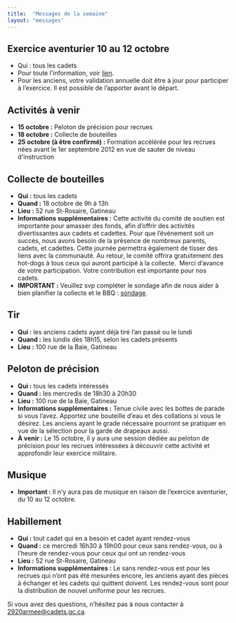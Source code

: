 ```yaml
---
title:  "Messages de la semaine"
layout: "messages"
---
```


## Exercice aventurier 10 au 12 octobre
- Qui : tous les cadets  
- Pour toute l'information, voir [lien](https://drive.google.com/file/d/18VScKllQKGgN4ThAngl88Y-lrEOBNM6n/view?usp=sharing).
- Pour les anciens, votre validation annuelle doit être à jour pour participer à l’exercice. Il est possible de l’apporter avant le départ.


## Activités à venir
- **15 octobre :** Peloton de précision pour recrues  
- **18 octobre :** Collecte de bouteilles  
- **25 octobre (à être confirmé) :** Formation accélérée pour les recrues nées avant le 1er septembre 2012 en vue de sauter de niveau d'instruction


## Collecte de bouteilles
- **Qui :** tous les cadets  
- **Quand :** 18 octobre de 9h à 13h  
- **Lieu :** 52 rue St-Rosaire, Gatineau  
- **Informations supplémentaires :** Cette activité du comité de soutien est importante pour amasser des fonds, afin d’offrir des activités divertissantes aux cadets et cadettes. Pour que l’événement soit un succès, nous avons besoin de la présence de nombreux parents, cadets, et cadettes. Cette journée permettra également de tisser des liens avec la communauté. Au retour, le comité offrira gratuitement des hot-dogs à tous ceux qui auront participé à la collecte.  Merci d’avance de votre participation. Votre contribution est importante pour nos cadets.
-  **IMPORTANT :** Veuillez svp compléter le sondage afin de nous aider à bien planifier la collecte et le BBQ : [sondage](https://forms.gle/Yhjfa3S54gJg8n8s8).


## Tir
- **Qui :** les anciens cadets ayant déjà tiré l’an passé ou le lundi  
- **Quand :** les lundis dès 18h15, selon les cadets présents  
- **Lieu :** 100 rue de la Baie, Gatineau  


## Peloton de précision
- **Qui :** tous les cadets intéressés  
- **Quand :** les mercredis de 18h30 à 20h30  
- **Lieu :** 100 rue de la Baie, Gatineau  
- **Informations supplémentaires :** Tenue civile avec les bottes de parade si vous l’avez. Apportez une bouteille d’eau et des collations si vous le désirez. Les anciens ayant le grade nécessaire pourront se pratiquer en vue de la sélection pour la garde de drapeaux aussi.
- **À venir :** Le 15 octobre, il y aura une session dédiée au peloton de précision pour les recrues intéressées à découvrir cette activité et approfondir leur exercice militaire.


## Musique
- **Important :** Il n’y aura pas de musique en raison de l’exercice aventurier, du 10 au 12 octobre.
  

## Habillement
- **Qui :** tout cadet qui en a besoin et cadet ayant rendez-vous  
- **Quand :** ce mercredi 16h30 à 19h00 pour ceux sans rendez-vous, ou à l’heure de rendez-vous pour ceux qui ont un rendez-vous  
- **Lieu :** 52 rue St-Rosaire, Gatineau  
- **Informations supplémentaires :** Le sans rendez-vous est pour les recrues qui n’ont pas été mesurées encore, les anciens ayant des pièces à échanger et les cadets qui quittent doivent. Les rendez-vous sont pour la distribution de nouvel uniforme pour les recrues.


Si vous avez des questions, n’hésitez pas à nous contacter à <2920armee@cadets.gc.ca>.
